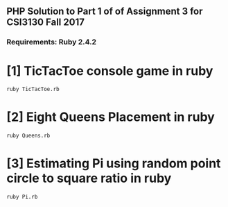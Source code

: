 ## PHP Solution to Part 1 of of Assignment 3 for CSI3130 Fall 2017
### Requirements: Ruby 2.4.2

# [1] TicTacToe console game in ruby
```bash
ruby TicTacToe.rb
```

# [2] Eight Queens Placement in ruby
```bash
ruby Queens.rb
```

# [3] Estimating Pi using random point circle to square ratio in ruby
```bash
ruby Pi.rb
```
